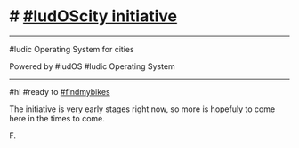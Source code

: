 # # [#ludOScity initiative]

****

#ludic Operating System for cities

Powered by
#ludOS
#ludic Operating System

****

#hi
#ready to [#findmybikes]

The initiative is very early stages right now, so more is hopefuly to come here in the times to come.

F.



[#ludOScity initiative]:http://ludoscity.com
[#findmybikes]:https://play.google.com/store/apps/details?id=com.ludoscity.findmybikes